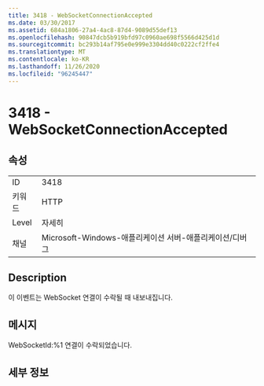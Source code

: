```yaml
---
title: 3418 - WebSocketConnectionAccepted
ms.date: 03/30/2017
ms.assetid: 684a1806-27a4-4ac8-87d4-9089d55def13
ms.openlocfilehash: 90847dcb5b919bfd97c0960ae698f5566d425d1d
ms.sourcegitcommit: bc293b14af795e0e999e3304dd40c0222cf2ffe4
ms.translationtype: MT
ms.contentlocale: ko-KR
ms.lasthandoff: 11/26/2020
ms.locfileid: "96245447"
---
```

# <a name="3418---websocketconnectionaccepted"></a>3418 - WebSocketConnectionAccepted

## <a name="properties"></a>속성  
  
|||  
|-|-|  
|ID|3418|  
|키워드|HTTP|  
|Level|자세히|  
|채널|Microsoft-Windows-애플리케이션 서버-애플리케이션/디버그|  
  
## <a name="description"></a>Description  

 이 이벤트는 WebSocket 연결이 수락될 때 내보내집니다.  
  
## <a name="message"></a>메시지  

 WebSocketId:%1 연결이 수락되었습니다.  
  
## <a name="details"></a>세부 정보
